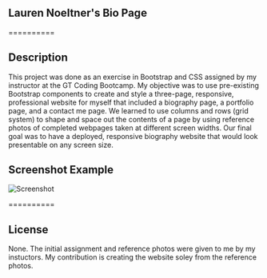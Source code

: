 ## Lauren Noeltner's Bio Page

==========

## Description

This project was done as an exercise in Bootstrap and CSS assigned by my instructor at the GT Coding Bootcamp. My objective was to use pre-existing Bootstrap components to create and style a three-page, responsive, professional website for myself that included a biography page, a portfolio page, and a contact me page. We learned to use columns and rows (grid system) to shape and space out the contents of a page by using reference photos of completed webpages taken at different screen widths. Our final goal was to have a deployed, responsive biography website that would look presentable on any screen size.

## Screenshot Example

![Screenshot](https://www.imgur.com/qIXZpSt)

==========

## License

None. The initial assignment and reference photos were given to me by my instuctors. My contribution is creating the website soley from the reference photos.
